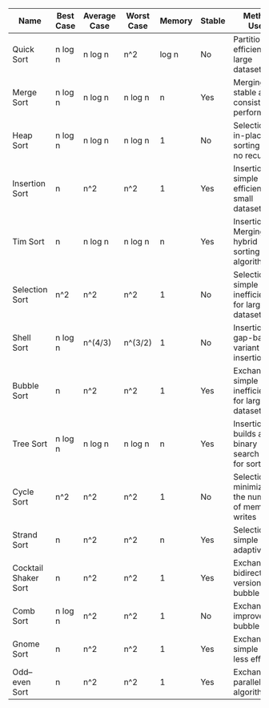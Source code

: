 | Name                   | Best Case | Average Case | Worst Case | Memory | Stable | Method Used         |
|------------------------|-----------|--------------|------------|--------|--------|---------------------|
| Quick Sort             | n log n   | n log n      | n^2        | log n  | No     | Partitioning, efficient for large datasets |
| Merge Sort             | n log n   | n log n      | n log n    | n      | Yes    | Merging, stable and consistent performance |
| Heap Sort              | n log n   | n log n      | n log n    | 1      | No     | Selection, in-place sorting with no recursion |
| Insertion Sort         | n         | n^2          | n^2        | 1      | Yes    | Insertion, simple and efficient for small datasets |
| Tim Sort               | n         | n log n      | n log n    | n      | Yes    | Insertion & Merging, hybrid sorting algorithm |
| Selection Sort         | n^2       | n^2          | n^2        | 1      | No     | Selection, simple but inefficient for large datasets |
| Shell Sort             | n log n   | n^(4/3)      | n^(3/2)    | 1      | No     | Insertion, gap-based variant of insertion sort |
| Bubble Sort            | n         | n^2          | n^2        | 1      | Yes    | Exchanging, simple but inefficient for large datasets |
| Tree Sort              | n log n   | n log n      | n log n    | n      | Yes    | Insertion, builds a binary search tree for sorting |
| Cycle Sort             | n^2       | n^2          | n^2        | 1      | No     | Selection, minimizes the number of memory writes |
| Strand Sort            | n         | n^2          | n^2        | n      | Yes    | Selection, simple and adaptive |
| Cocktail Shaker Sort   | n         | n^2          | n^2        | 1      | Yes    | Exchanging, bidirectional version of bubble sort |
| Comb Sort              | n log n   | n^2          | n^2        | 1      | No     | Exchanging, improves on bubble sort |
| Gnome Sort             | n         | n^2          | n^2        | 1      | Yes    | Exchanging, simple but less efficient |
| Odd–even Sort          | n         | n^2          | n^2        | 1      | Yes    | Exchanging, parallelizable algorithm |
